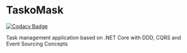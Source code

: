 # TaskoMask

[![Codacy Badge](https://api.codacy.com/project/badge/Grade/f26574f9221744e5b717ff3470287b89)](https://app.codacy.com/gh/hamed-shirbandi/TaskoMask?utm_source=github.com&utm_medium=referral&utm_content=hamed-shirbandi/TaskoMask&utm_campaign=Badge_Grade_Settings)

Task management application based on .NET Core  with DDD, CQRS and Event Sourcing Concepts
